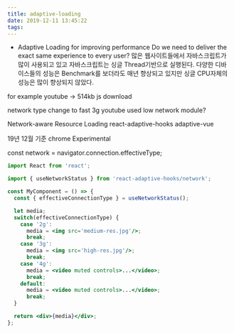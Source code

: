 ```yaml
---
title: adaptive-loading
date: 2019-12-11 13:45:22
tags:
---
```

- Adaptive Loading for improving performance
Do we need to deliver the exact same experience to every user?
많은 웹사이트들에서 자바스크립트가 많이 사용되고 있고 자바스크립트는 싱글 Thread기반으로 실행된다.
다양한 디바이스들의 성능은 Benchmark를 보더라도 매년 향상되고 있지만 싱글 CPU자체의 성능은 많이 향상되지 않았다.

for example 
youtube -> 514kb js download

network type change to fast 3g
youtube used low network module?

Network-aware Resource Loading
react-adaptive-hooks
adaptive-vue

19년 12월 기준 chrome Experimental

const network = navigator.connection.effectiveType;

```jsx harmony
import React from 'react';

import { useNetworkStatus } from 'react-adaptive-hooks/network';

const MyComponent = () => {
  const { effectiveConnectionType } = useNetworkStatus();

  let media;
  switch(effectiveConnectionType) {
    case '2g':
      media = <img src='medium-res.jpg'/>;
      break;
    case '3g':
      media = <img src='high-res.jpg'/>;
      break;
    case '4g':
      media = <video muted controls>...</video>;
      break;
    default:
      media = <video muted controls>...</video>;
      break;
  }

  return <div>{media}</div>;
};
```

